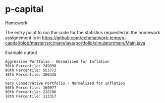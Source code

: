 # p-capital
Homework

The entry point to run the code for the statistics requested in the homework assignement is in https://github.com/echenatwork-temp/p-capital/blob/master/src/main/java/portfolio/simulator/main/Main.java 

Example output
```
Aggressive Portfolio - Normalized for Inflation
50th Percentile: 249938
90th Percentile: 563773
10th Percentile: 106435
-----
Very Conservative Portfolio - Normalized for Inflation
50th Percentile: 160977
90th Percentile: 226786
10th Percentile: 113317
```
